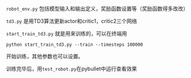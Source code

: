 `robot_env.py`  包括模型输入和输出定义，奖励函数设置等（奖励函数得多改改）

`td3.py` 是用TD3算法更新actor和critic1，critic2三个网络

`start_train_td3.py` 就是用来训练的，可以在终端用

```
python start_train_td3.py --train --timesteps 100000
```

开始训练，其他参数也可以设置。

训练完毕后，用`test_robot.py`在pybullet中运行查看效果